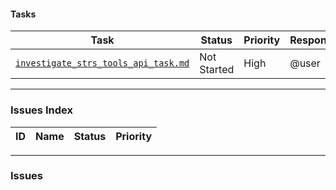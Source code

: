 #### Tasks

| Task | Status | Priority | Responsible |
|---|---|---|---|
| [`investigate_strs_tools_api_task.md`](./investigate_strs_tools_api_task.md) | Not Started | High | @user |

---

### Issues Index

| ID | Name | Status | Priority |
|---|---|---|---|

---

### Issues
